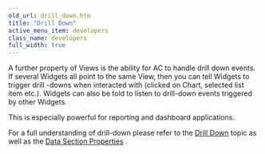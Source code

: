 ```yaml
---
old_url: drill_down.htm
title: "Drill Down"
active_menu_item: developers
class_name: developers
full_width: true
---
```



A further property of Views is the ability for AC to handle drill down events. If several Widgets all point to the same View, then you can tell Widgets to trigger drill -downs when interacted with (clicked on Chart, selected list item etc.). Widgets can also be told to listen to drill-down events triggered by other Widgets.

This is especially powerful for reporting and dashboard applications.

For a full understanding of drill-down please refer to the [Drill Down](/developers/documentation/product-guide/advanced-features/data-integration-reporting-dashboards/drilling-down) topic as well as the [Data Section Properties](/developers/documentation/product-guide/advanced-features/data-integration-reporting-dashboards/data-section-properties/) .

